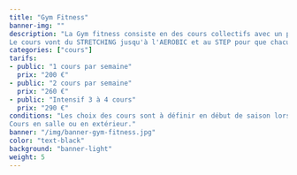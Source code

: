 ```yaml
---
title: "Gym Fitness"
banner-img: ""
description: "La Gym fitness consiste en des cours collectifs avec un professeur diplômé.<br>
Le cours vont du STRETCHING jusqu'à l'AEROBIC et au STEP pour que chacun et chacune trouve ce qui lui convient le mieux."
categories: ["cours"]
tarifs:
- public: "1 cours par semaine"
  prix: "200 €"
- public: "2 cours par semaine"
  prix: "260 €"
- public: "Intensif 3 à 4 cours"
  prix: "290 €"
conditions: "Les choix des cours sont à définir en début de saison lors des inscriptions.<br>
Cours en salle ou en extérieur."
banner: "/img/banner-gym-fitness.jpg"
color: "text-black"
background: "banner-light"
weight: 5
---
```

